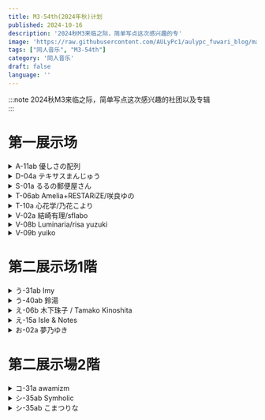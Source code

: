 ```yaml
---
title: M3-54th(2024年秋)计划
published: 2024-10-16
description: '2024秋M3来临之际，简单写点这次感兴趣的专'
image: 'https://raw.githubusercontent.com/AULyPc1/aulypc_fuwari_blog/main/picture/mypic/data/M3_54th_2024_autumn-plan/imgIndex2024a.webp'
tags: ["同人音乐", "M3-54th"]
category: '同人音乐'
draft: false 
language: ''
---
```

:::note
2024秋M3来临之际，简单写点这次感兴趣的社团以及专辑  
:::

# 第一展示场
<details> <summary> A-11ab 優しさの配列 </summary>
  
> 这次偶然在twitter看到ひおき老师发推  
> 说之前的色纸又重新打印了几份  
> 说要是有人想要的话就直接留言给他  
<table>
    <tr>
        <td><img src="https://raw.githubusercontent.com/AULyPc1/aulypc_fuwari_blog/main/picture/mypic/data/M3_54th_2024_autumn-plan/Kindness_Prism.webp" border=0 width=400 height=""></td>
        <td><img src="https://raw.githubusercontent.com/AULyPc1/aulypc_fuwari_blog/main/picture/mypic/data/M3_54th_2024_autumn-plan/color_papers.webp" border=0 width=300 height=""></td>
    </tr>
</table>

> 其中『Kindness Prism』这张专辑我很喜欢  
> 其中尤其是藍月的那一首--『1人じゃない私』  
> 百听不厌，每次听完都能给人积极向上的力量  
<td><img src="https://raw.githubusercontent.com/AULyPc1/aulypc_fuwari_blog/main/picture/mypic/data/M3_54th_2024_autumn-plan/Kindness_Prism_jacket.webp" border=0 width=250 height=""></td>

<audio id="audio" controls="" preload="true">
      <source id="mp3" src="https://raw.githubusercontent.com/AULyPc1/aulypc_fuwari_blog/main/picture/mypic/data/M3_54th_2024_autumn-plan/%E8%97%8D%E6%9C%88%E3%81%AA%E3%81%8F%E3%82%8B%26Meis%20Clauson--1%E4%BA%BA%E3%81%98%E3%82%83%E3%81%AA%E3%81%84%E7%A7%81.mp3">
</audio>

> Kindness Prism的色纸也很漂亮  
> 但一直没来得及补票  

> 想给老师留言，但怕日语语法不对冒犯人家  
> 于是用英语给老师留言  
> 很意外的得到老师中文的答复  
> 我又用日语感谢了老师  
> 于是就出现一段对话出现三种语言的场面  
> 『inform_lead』这张专也不错，但考虑到预算，还是下次吧  

<td><img src="https://raw.githubusercontent.com/AULyPc1/aulypc_fuwari_blog/main/picture/mypic/data/M3_54th_2024_autumn-plan/3language.webp" border=0 width=500 height=""></td>

<td><img src="https://raw.githubusercontent.com/AULyPc1/aulypc_fuwari_blog/main/picture/mypic/data/M3_54th_2024_autumn-plan/inform_lead_jacket.webp" border=0 width=350 height=""></td>

</details>



<details> <summary> D-04a テキサスまんじゅう </summary>
  
> 前段时间在twitter上看到るる发了视频  
> 对7naci老师作曲很感兴趣  
> 但7naci老师没有twitter账号，只能去油管听  
> ruru这首这次会收录到秋M3的新专『dreams in dreams』里  
> 遂加入到我的场贩计划中  
  

<iframe width="100%" height="468" src="https://www.youtube.com/embed/kNVX0SXDpnI?si=5nt7bXxOzQFIC-cP" title="YouTube video player" frameborder="0" allow="accelerometer; autoplay; clipboard-write; encrypted-media; gyroscope; picture-in-picture; web-share" allowfullscreen></iframe>

</details>



<details> <summary> S-01a るるの郵便屋さん </summary>
  
> 这次秋M3最期待的一张专辑，没有之一  
> 自从上次ruru出新专辑已经过去一年了  
> 这次的新专质量依旧很高  
> 之前发布的『ステイノーブル』的MV，大致能感受到背后的故事  
> 这次XFD里面有很多暗示的地方  
> 比如铃兰花、百合花等等  
> 当晚和白夜佬聊了好多关于这个xfd  

<iframe width="100%" height="468" src="https://www.youtube.com/embed/14XW55-auks?si=Gt2-XWuy5DXI4uR8" title="YouTube video player" frameborder="0" allow="accelerometer; autoplay; clipboard-write; encrypted-media; gyroscope; picture-in-picture; web-share" allowfullscreen></iframe>

> 这次出的谷子除了常规的吧唧、立牌外  
> 还有一个类似招待状的周边  
> 结合这次新专的主题  
> 和我们所说的新婚请帖比较类似  
> 感觉比较新颖有创意  
> 这次预算的1/3都花在ruru这里了  

<table>
    <tr>
        <td><img src="https://raw.githubusercontent.com/AULyPc1/aulypc_fuwari_blog/main/picture/mypic/data/M3_54th_2024_autumn-plan/gallery1.webp" border=0 width=600 height=""></td>
    </tr>
    <tr>
        <td><img src="https://raw.githubusercontent.com/AULyPc1/aulypc_fuwari_blog/main/picture/mypic/data/M3_54th_2024_autumn-plan/ruru_goods.webp" border=0 width=600 height=""></td>
    </tr>
</table>

> 这次在twitter看到好多同好在聊ruru新专的话题  
> 这几天都能看到ruru回答棉花糖里的问题  
> 感觉ruru过不了多久  
> 靠她这两次新专的质量、创意，以及创作出的故事  
> 未来能很快变得火起来  
> 感觉又嫉妒不安起来了  
> 我这个人真是性格恶劣啊  

</details>



<details> <summary> T-06ab Amelia+RESTARiZE/咲良ゆの </summary>
  
> 咲良yuno的社团  
> 去fanbox看了下，不知不觉赞助1年了  
> 之前的两次因为一些原因，都没拿到to签专辑  
> 这次会顺利的吧  

> 本次的新专封面给人一种辣妹的感觉  
> 结合xfd中开头3D红跑车  
> 算是给人惊喜了  
> 整体还是很潮流很潮的感觉  
<td><img src="https://raw.githubusercontent.com/AULyPc1/aulypc_fuwari_blog/main/picture/mypic/data/M3_54th_2024_autumn-plan/burn-you-out.webp" border=0 width=600 height=""></td>

> 说起来这几天突然收到转运仓库的邮件  
> 但是我查遍了booth都找不到对应的订单  
> 于是在想是不是遥姐CF发货到了？  
> 后面仓库确认完内容物发来邮件我才想起来   
> 原来是大半年前在yuno的fanbox填的支援特典  
> 我看twitter上别人都是一个钥匙扣两个吧唧  
> 钥匙扣上还有to签  
> 但我内容物只有一个钥匙扣  
> 好像只有yuno签，没to  

<td><img src="https://raw.githubusercontent.com/AULyPc1/aulypc_fuwari_blog/main/picture/mypic/data/M3_54th_2024_autumn-plan/yuno_key.webp" border=0 width=600 height=""></td>

</details>



<details> <summary> T-10a 心花学/乃花こより </summary>
  
> 乃花的个人社团  
> 这次的专封仍然是[よういち](https://x.com/wowo_oe_aiyiy_)画的  
> 这位也一直给藍月画  
> 特点就是眼睛没高光(  
> 这次给乃花画的专封却显得有点可爱  
> 是带了眼镜的缘故吗  
<td><img src="https://raw.githubusercontent.com/AULyPc1/aulypc_fuwari_blog/main/picture/mypic/data/M3_54th_2024_autumn-plan/PURPLE_HOLIC.webp" border=0 width=400 height=""></td>

> 乃花算是我D的比较早的一位了  
> 记得是22年的样子  
> 在doujin的网站上偶然看到一位可爱白发少女的形象  
> 于是就认识了乃花  
> 开启了我的DD之旅x  
<td><img src="https://raw.githubusercontent.com/AULyPc1/aulypc_fuwari_blog/main/picture/mypic/data/M3_54th_2024_autumn-plan/%E3%81%93%E3%82%88%E3%82%8A%E3%81%93%E3%82%8C%E3%81%8F%E3%81%97%E3%82%87%E3%82%93.webp" border=0 width=400 height=""></td>

</details>


<details> <summary> V-02a 結崎有理/sflabo </summary>
  
> 认识結崎有理小姐的契机是藍月那边  
> 她俩是好朋友，经常看到一起玩trpg  
> 藍月早期专辑的部分歌曲是結崎有理作词  
> 比如：1st mini Album アプルフィリアの秘め事中的后两首  

> 这次結崎有理的新专『Imaginary Blue』  
> 专封让人眼前一亮  
> 画师是[Noyu](https://x.com/noyu23386566)
<td><img src="https://raw.githubusercontent.com/AULyPc1/aulypc_fuwari_blog/main/picture/mypic/data/M3_54th_2024_autumn-plan/Imaginary_Blue.webp" border=0 width=600 height=""></td>

> 亚力克砖也很心动  
> 但是担心场贩会磕磕碰碰  
> 还是放弃了  
> 开了結崎有理的cien，只预约了新专  

</details>

<details> <summary> V-08b Luminaria/risa yuzuki </summary>
  
> risa的新专不用多说，肯定得买  
> 这次还特意复刻了一专『Stellalude』  
> XFD这周六会发  
> 期待  
> 
> 2024.10.21更新  
> 周六听了发布的xfd  
> 有一首和暗月合作的中文曲  
> 被risa的中文震撼到了  
> 这张专辑是黑Y feat.risa 5th  
> 所以音游味很重  
> 当天晚上也是在fanbox发布了取置，以及通贩  

<td><img src="https://raw.githubusercontent.com/AULyPc1/aulypc_fuwari_blog/main/picture/mypic/data/M3_54th_2024_autumn-plan/Yuzurisa15-2024m3.webp" border=0 width=600 height=""></td>


</details>

<details> <summary> V-09b yuiko </summary>
  
> yuiko今年春M3时出了新专『&rest』  
> 但当时可能数量较少，买完了  
> 看看这次能不能补一张  
> 但今年秋M3twitter一直没消息  
> 只能在M3官网查到摊位信息  
> 可能这次没有新专  

</details>

# 第二展示场1階
<details> <summary> う-31ab Imy </summary>
  
> 同样是这周六发XFD预告  
> 专封毋庸置疑还是鬼猫老师画的[onineko](https://x.com/onineko26)  
> 都说Imy卖的不是专，是鬼猫老师的画  
> 这话还是有一定的道理的  

<td><img src="https://raw.githubusercontent.com/AULyPc1/aulypc_fuwari_blog/main/picture/mypic/data/M3_54th_2024_autumn-plan/Imy_Official-1844350078754128353-01.webp" border=0 width=600 height=""></td>

> 说起来，自从藍月没参加Imy后  
> 好像有两三张专没买了  
> Imy还经常搞一些大尺寸的壳子  
> 后续收藏收纳都不好搞  
> 
> 2024.10.21更新  
> 这次真是憋了个大的  
> 鬼猫老师亲签色纸场贩只要2500  
> imy这次在外壳上也一如既往的  
> 这次推出一种artbook形式的cd壳，里面还有画页  
<table>
    <tr>
        <td><img src="https://raw.githubusercontent.com/AULyPc1/aulypc_fuwari_blog/main/picture/mypic/data/M3_54th_2024_autumn-plan/artbook_imy.webp" border=0 width=300 height=""></td>
        <td><img src="https://raw.githubusercontent.com/AULyPc1/aulypc_fuwari_blog/main/picture/mypic/data/M3_54th_2024_autumn-plan/colorpaper_imy.webp" border=0 width=400 height=""></td>
    </tr>
</table>


</details>

<details> <summary> う-40ab 鈴湯 </summary>
  
> 有时候刷推刷多了能经常看到鈴湯小姐发的自拍  
> 前段时间在宣传少女群像曲的活动  
<td><img src="https://raw.githubusercontent.com/AULyPc1/aulypc_fuwari_blog/main/picture/mypic/data/M3_54th_2024_autumn-plan/sb_szy.webp" border=0 width=600 height=""></td>


> 之前还在booth上买了几张鈴湯小姐的专辑  
> 还能附加to签  
> 太好了吧  

<td><img src="https://raw.githubusercontent.com/AULyPc1/aulypc_fuwari_blog/main/picture/mypic/data/M3_54th_2024_autumn-plan/lingtang_booth.webp" border=0 width=600 height=""></td>

</details>

<details> <summary> え-06b 木下珠子 / Tamako Kinoshita </summary>
  
> 珠子小姐首次在M3亮相是在2023年秋M3的那次  
> 算是同人音乐界的一匹黑马  
> 23年秋M3的1st专辑每首质量超高  
> 珠子演唱的技术也很高  
> 当时听完xfd真的给我惊呆了  
<table>
    <tr>
        <td><img src="https://raw.githubusercontent.com/AULyPc1/aulypc_fuwari_blog/main/picture/mypic/data/M3_54th_2024_autumn-plan/%E3%81%AF%E3%81%98%E3%81%BE%E3%82%8A.webp" border=0 width=350 height=""></td>
        <td><img src="https://raw.githubusercontent.com/AULyPc1/aulypc_fuwari_blog/main/picture/mypic/data/M3_54th_2024_autumn-plan/Beyond.webp" border=0 width=350 height=""></td>
    </tr>
</table>

> 这次24年秋M3出了2nd专辑  
> 质量也是一如既往的高  
> 期待拿到实物  

</details>


<details> <summary> え-15a Isle & Notes </summary>
  
> 这个摊位也是从ruru那边得知的  
> ruru也参与了这个摊位的新专  
> 然后其他的歌手也都是老熟人  
> 意外的听起来不错  
> 遂决定入手一张  
<td><img src="https://raw.githubusercontent.com/AULyPc1/aulypc_fuwari_blog/main/picture/mypic/data/M3_54th_2024_autumn-plan/Heritage_of_Summer.webp" border=0 width=700 height=""></td>

</details>

<details> <summary> お-02a 夢乃ゆき </summary>
  
> 这次没什么消息  
> 大概是没新专  
> 那就补点旧专吧  
> 放一张之前活动的品书  
<td><img src="https://raw.githubusercontent.com/AULyPc1/aulypc_fuwari_blog/main/picture/mypic/data/M3_54th_2024_autumn-plan/Yumeno_Yuki-1837130717366735352-01.webp" border=0 width=500 height=""></td>

> 2024.10.21更新  
> 周末也是出新专xfd了  
> 7th mini 『オールユーニードイズオーディナリーズ』  
<td><img src="https://raw.githubusercontent.com/AULyPc1/aulypc_fuwari_blog/main/picture/mypic/data/M3_54th_2024_autumn-plan/mengnai_M3_2024aki_jak.webp" border=0 width=450 height=""></td>


</details>

# 第二展示場2階
<details> <summary> コ-31a awamizm </summary>
  
> 刷twitter时刷到一位V系的歌手[水縹そまる](https://x.com/somaruriro)  
> 我承认我是先被封面吸引进来的  
> 声音也很好听  
> 愿望单+1  
<td><img src="https://raw.githubusercontent.com/AULyPc1/aulypc_fuwari_blog/main/picture/mypic/data/M3_54th_2024_autumn-plan/Milky_Dawn.webp" border=0 width=700 height=""></td>

</details>

<details> <summary> シ-35ab Symholic </summary>
  
> 等了一年  
> symholic终于出续作了  
> 如果用一个词来描述的话  
> 上一作是『失明』，这次是『失忆』  
> 闻到了刀子的味道  

<td><img src="https://raw.githubusercontent.com/AULyPc1/aulypc_fuwari_blog/main/picture/mypic/data/M3_54th_2024_autumn-plan/takanoESA-1845811431012553040-01.webp" border=0 width=700 height=""></td>

> 很意外的乃花也参与到这次续作的制作中  
> 担当エリスの妹・カミル(爱丽丝的妹妹·卡米尔)这一角色  
> 与上次的XFD最后闪过几帧的文字信息相比  
> 这次XFD最后出现谜之矩阵数字  
> 我试着扔给AI试着用ANSI、进制等方式解读  
> 但都无功而返  

<td><img src="https://raw.githubusercontent.com/AULyPc1/aulypc_fuwari_blog/main/picture/mypic/data/M3_54th_2024_autumn-plan/shuzi.webp" border=0 width=600 height=""></td>

> 2024.10.21更新  
> 昨天在油管上发了一个短视频  
> 介绍了新专听的顺序  
> 建议从1-6听完后，再从6-1听  
> 故事的终点是起点，起点是终点的感觉  

</details>

<details> <summary> シ-35ab こまつりな </summary>
  
> 狛茉璃奈的新专  
> 专封是地雷女的形象  
> 听xfd时前面还挺可可爱爱的  
> 听到后面突然变得燃起来了  
> 一看作词作曲  
> paspal啊，那没事了  
> 最后还有2首音声  
<td><img src="https://raw.githubusercontent.com/AULyPc1/aulypc_fuwari_blog/main/picture/mypic/data/M3_54th_2024_autumn-plan/s2eeeet%E2%99%A1obsession!!.webp" border=0 width=500 height=""></td>

</details>